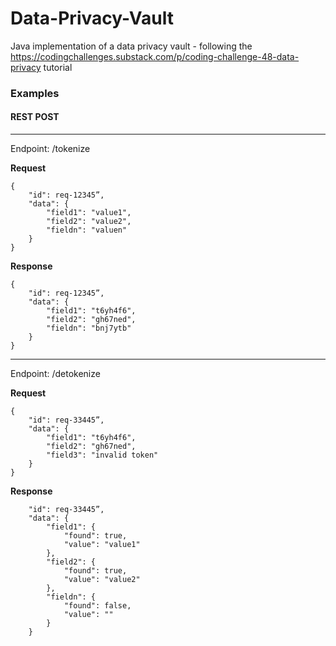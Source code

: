 # Data-Privacy-Vault
Java implementation of a data privacy vault - following the https://codingchallenges.substack.com/p/coding-challenge-48-data-privacy tutorial

### Examples
#### REST POST

****
Endpoint: /tokenize

**Request**
```
{
	"id": req-12345”,
	"data": {
		"field1": "value1",
		"field2": "value2",
		"fieldn": "valuen"
	}
}
```
**Response**
```
{
	"id": req-12345”,
	"data": {
		"field1": "t6yh4f6",
		"field2": "gh67ned",
		"fieldn": "bnj7ytb"
	}
}
```

****

Endpoint: /detokenize

**Request**
```
{
	"id": req-33445”,
	"data": {
		"field1": "t6yh4f6",
		"field2": "gh67ned",
		"field3": "invalid token"
	}
}
```

**Response**
```
	"id": req-33445”,
	"data": {
		"field1": {
			"found": true,
			"value": "value1"
		},
		"field2": {
			"found": true,
			"value": "value2"
		},
		"fieldn": {
			"found": false,
			"value": ""
		}
	}
```
